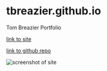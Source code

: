 # tbreazier.github.io

Tom Breazier Portfolio

[link to site](https://tbreazier.github.io/)

[link to github repo](https://github.com/tbreazier/tbreazier.github.io)

![screenshot of site](./assets/images/tbreazier.portfolio.png)

